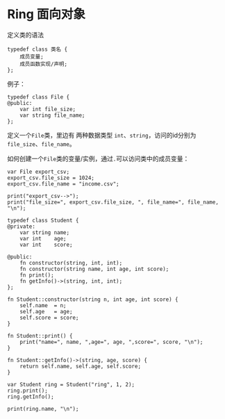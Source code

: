 # Ring 面向对象


定义类的语法
```
typedef class 类名 {
    成员变量;
    成员函数实现/声明;
};

```


例子：

```ring
typedef class File {
@public:
    var int file_size;
    var string file_name;
};

```

定义一个```File```类，里边有 两种数据类型 ```int```、```string```，访问的id分别为 ```file_size```、```file_name```。

如何创建一个```File```类的变量/实例，通过```.```可以访问类中的成员变量：

```ring
var File export_csv;
export_csv.file_size = 1024;
export_csv.file_name = "income.csv";

print("export_csv-->");
print("file_size=", export_csv.file_size, ", file_name=", file_name, "\n");
```


```ring
typedef class Student {
@private:
    var string name;
    var int    age;
    var int    score;

@public:
    fn constructor(string, int, int);
    fn constructor(string name, int age, int score);
    fn print();
    fn getInfo()->(string, int, int);
};

fn Student::constructor(string n, int age, int score) {
    self.name  = n;
    self.age   = age;
    self.score = score;
}

fn Student::print() {
    print("name=", name, ",age=", age, ",score=", score, "\n");
}

fn Student::getInfo()->(string, age, score) {
    return self.name, self.age, self.score;
}

var Student ring = Student("ring", 1, 2);
ring.print();
ring.getInfo();

print(ring.name, "\n");

```

